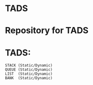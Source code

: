 # TADS
# Repository for TADS
# TADS:
	STACK (Static/Dynamic)
	QUEUE (Static/Dynamic)
	LIST  (Static/Dynamic)
	BANK  (Static/Dynamic)
